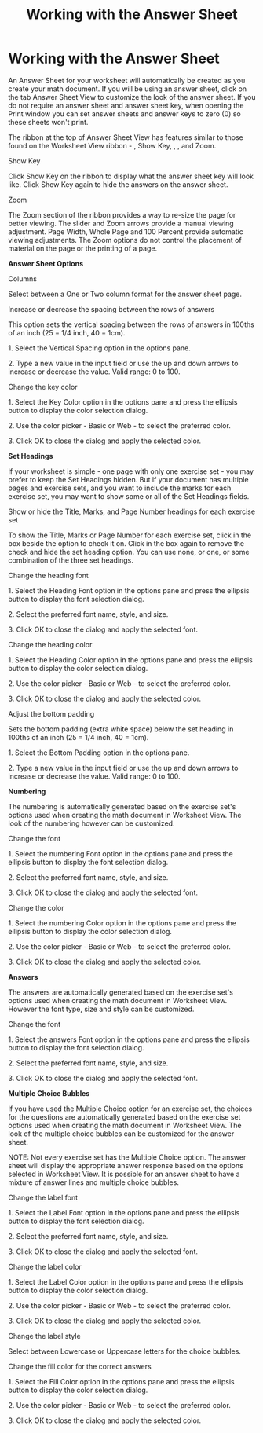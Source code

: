 ﻿---
title: Working with the Answer Sheet
category: tutorials
---

# Working with the Answer Sheet

An Answer Sheet for your worksheet will automatically be created as you create your math document. If you will be using an answer sheet, click on the tab Answer Sheet View to customize the look of the answer sheet. If you do not require an answer sheet and answer sheet key, when opening the Print window you can set answer sheets and answer keys to zero (0) so these sheets won't print.

The ribbon at the top of Answer Sheet View has features similar to those found on the Worksheet View ribbon - , Show Key, , , and Zoom.

Show Key

Click Show Key on the ribbon to display what the answer sheet key will look like. Click Show Key again to hide the answers on the answer sheet.

Zoom

The Zoom section of the ribbon provides a way to re-size the page for better viewing. The slider and Zoom arrows provide a manual viewing adjustment. Page Width, Whole Page and 100 Percent provide automatic viewing adjustments. The Zoom options do not control the placement of material on the page or the printing of a page.

**Answer Sheet Options**

Columns

Select between a One or Two column format for the answer sheet page.

Increase or decrease the spacing between the rows of answers

This option sets the vertical spacing between the rows of answers in 100ths of an inch (25 = 1/4 inch, 40 = 1cm).

1\. Select the Vertical Spacing option in the options pane.

2\. Type a new value in the input field or use the up and down arrows to increase or decrease the value. Valid range: 0 to 100.

Change the key color

1\. Select the Key Color option in the options pane and press the ellipsis button to display the color selection dialog.

2\. Use the color picker - Basic or Web - to select the preferred color.

3\. Click OK to close the dialog and apply the selected color.

**Set Headings**

If your worksheet is simple - one page with only one exercise set - you may prefer to keep the Set Headings hidden. But if your document has multiple pages and exercise sets, and you want to include the marks for each exercise set, you may want to show some or all of the Set Headings fields.

Show or hide the Title, Marks, and Page Number headings for each exercise set

To show the Title, Marks or Page Number for each exercise set, click in the box beside the option to check it on. Click in the box again to remove the check and hide the set heading option. You can use none, or one, or some combination of the three set headings.

Change the heading font

1\. Select the Heading Font option in the options pane and press the ellipsis button to display the font selection dialog.

2\. Select the preferred font name, style, and size.

3\. Click OK to close the dialog and apply the selected font.

Change the heading color

1\. Select the Heading Color option in the options pane and press the ellipsis button to display the color selection dialog.

2\. Use the color picker - Basic or Web - to select the preferred color.

3\. Click OK to close the dialog and apply the selected color.

Adjust the bottom padding

Sets the bottom padding (extra white space) below the set heading in 100ths of an inch (25 = 1/4 inch, 40 = 1cm).

1\. Select the Bottom Padding option in the options pane.

2\. Type a new value in the input field or use the up and down arrows to increase or decrease the value. Valid range: 0 to 100.

**Numbering**

The numbering is automatically generated based on the exercise set's options used when creating the math document in Worksheet View. The look of the numbering however can be customized.

Change the font

1\. Select the numbering Font option in the options pane and press the ellipsis button to display the font selection dialog.

2\. Select the preferred font name, style, and size.

3\. Click OK to close the dialog and apply the selected font.

Change the color

1\. Select the numbering Color option in the options pane and press the ellipsis button to display the color selection dialog.

2\. Use the color picker - Basic or Web - to select the preferred color.

3\. Click OK to close the dialog and apply the selected color.

**Answers**

The answers are automatically generated based on the exercise set's options used when creating the math document in Worksheet View. However the font type, size and style can be customized.

Change the font

1\. Select the answers Font option in the options pane and press the ellipsis button to display the font selection dialog.

2\. Select the preferred font name, style, and size.

3\. Click OK to close the dialog and apply the selected font.

**Multiple Choice Bubbles**

If you have used the Multiple Choice option for an exercise set, the choices for the questions are automatically generated based on the exercise set options used when creating the math document in Worksheet View. The look of the multiple choice bubbles can be customized for the answer sheet.

NOTE: Not every exercise set has the Multiple Choice option. The answer sheet will display the appropriate answer response based on the options selected in Worksheet View. It is possible for an answer sheet to have a mixture of answer lines and multiple choice bubbles.

Change the label font

1\. Select the Label Font option in the options pane and press the ellipsis button to display the font selection dialog.

2\. Select the preferred font name, style, and size.

3\. Click OK to close the dialog and apply the selected font.

Change the label color

1\. Select the Label Color option in the options pane and press the ellipsis button to display the color selection dialog.

2\. Use the color picker - Basic or Web - to select the preferred color.

3\. Click OK to close the dialog and apply the selected color.

Change the label style

Select between Lowercase or Uppercase letters for the choice bubbles.

Change the fill color for the correct answers

1\. Select the Fill Color option in the options pane and press the ellipsis button to display the color selection dialog.

2\. Use the color picker - Basic or Web - to select the preferred color.

3\. Click OK to close the dialog and apply the selected color.
